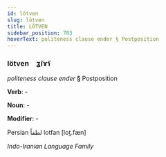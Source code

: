 ```yaml
---
id: lötven
slug: lötven
title: LÖTVEN
sidebar_position: 783
hoverText: politeness clause ender § Postposition
---
```


### lötven&emsp;<span kind="abugida">ʓ̆ıɤ̃ɿ</span>

*politeness clause ender* **§** Postposition

**Verb**: -

**Noun**: -

**Modifier**: -

Persian لطفاً lotfan [lot̪.fæn]

*Indo-Iranian Language Family*